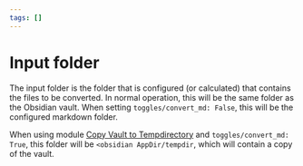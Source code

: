 ```yaml
---
tags: []
---
```

# Input folder   
   
The input folder is the folder that is configured (or calculated) that contains the files to be converted. In normal operation, this will be the same folder as the Obsidian vault. When setting `toggles/convert_md: False`, this will be the configured markdown folder.   
   
When using module [Copy Vault to Tempdirectory](../../Configurations/Modules/Copy%20Vault%20to%20Tempdirectory.md) and `toggles/convert_md: True`, this folder will be `<obsidian AppDir/tempdir`, which will contain a copy of the vault.